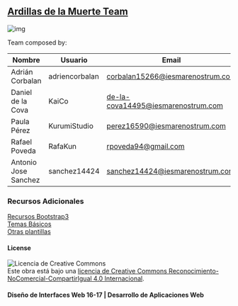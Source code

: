 ## [Ardillas de la Muerte Team](https://interfacesweb16-17.github.io/s3_ardillas_de_la_muerte/)

![img](https://s-media-cache-ak0.pinimg.com/736x/1c/71/9b/1c719b493ff73c5e09152845fc80c86c.jpg)

Team composed by:  

Nombre  | Usuario | Email |
|-------|---------|-------|
Adrián Corbalan | adriencorbalan | corbalan15266@iesmarenostrum.com |
Daniel de la Cova | KaiCo | de-la-cova14495@iesmarenostrum.com |
Paula Pérez | KurumiStudio | perez16590@iesmarenostrum.com |
Rafael Poveda | RafaKun | rpoveda94@gmail.com |
Antonio Jose Sanchez | sanchez14424 | sanchez14424@iesmarenostrum.com |

### Recursos Adicionales
[Recursos Bootstrap3](http://librosweb.es/libro/bootstrap_3)  
[Temas Básicos](http://bootswatch.com)  
[Otras plantillas](https://startbootstrap.com)  

#### License
![Licencia de Creative Commons](https://i.creativecommons.org/l/by-nc-sa/4.0/88x31.png)  
Este obra está bajo una [licencia de Creative Commons Reconocimiento-NoComercial-CompartirIgual 4.0 Internacional](http://creativecommons.org/licenses/by-nc-sa/4.0/).

#### Diseño de Interfaces Web 16-17 | Desarrollo de Aplicaciones Web
